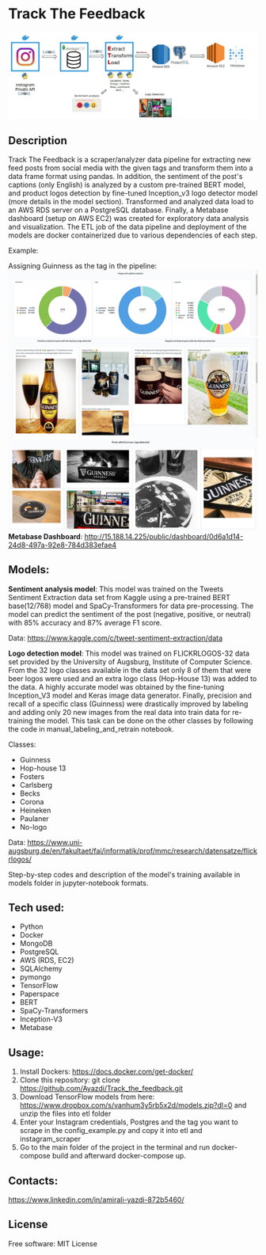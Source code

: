 # Track The Feedback
![Data Pipeline](/data_pipeline.jpg)
## Description
Track The Feedback is a scraper/analyzer data pipeline for extracting new feed posts from social media with the given tags and transform them into a data frame format using pandas. In addition, the sentiment of the post's captions (only English) is analyzed by a custom pre-trained BERT model, and product logos detection by fine-tuned Inception_v3 logo detector model (more details in the model section). Transformed and analyzed data load to an AWS RDS server on a PostgreSQL database. Finally, a Metabase dashboard (setup on AWS EC2) was created for exploratory data analysis and visualization. The ETL job of the data pipeline and deployment of the models are docker containerized due to various dependencies of each step.

Example:

Assigning Guinness as the tag in the pipeline:
![Image and caption analysis of the scraped data](/dashboard.png)
![Sentiment analyzed posts with Guinness logo detected](/sentiment_image.png)
![Other posts with Guinness logo detected in the images](/guinness_logos.png)
**Metabase Dashboard**: 	http://15.188.14.225/public/dashboard/0d6a1d14-24d8-497a-92e8-784d383efae4

## Models:
**Sentiment analysis model**: This model was trained on the Tweets Sentiment Extraction data set from Kaggle using a pre-trained BERT base(12/768) model and SpaCy-Transformers for data pre-processing. The model can predict the sentiment of the post (negative, positive, or neutral) with 85% accuracy and 87% average F1 score.

Data: https://www.kaggle.com/c/tweet-sentiment-extraction/data

**Logo detection model**: This model was trained on FLICKRLOGOS-32 data set provided by the University of Augsburg, Institute of Computer Science. From the 32 logo classes available in the data set only 8 of them that were beer logos were used and an extra logo class (Hop-House 13) was added to the data. A highly accurate model was obtained by the fine-tuning Inception_V3 model and Keras image data generator. Finally, precision and recall of a specific class (Guinness) were drastically improved by labeling and adding only 20 new images from the real data into train data for re-training the model. This task can be done on the other classes by following the code in manual_labeling_and_retrain notebook.

Classes:
 - Guinness
 - Hop-house 13
 - Fosters
 - Carlsberg
 - Becks
 - Corona
 - Heineken
 - Paulaner
 - No-logo

Data: https://www.uni-augsburg.de/en/fakultaet/fai/informatik/prof/mmc/research/datensatze/flickrlogos/

Step-by-step codes and description of the model's training available in models folder in jupyter-notebook formats.


## Tech used:
- Python
- Docker
- MongoDB
- PostgreSQL
- AWS (RDS, EC2)
- SQLAlchemy
- pymongo
- TensorFlow
- Paperspace
- BERT
- SpaCy-Transformers  
- Inception-V3
- Metabase


## Usage:
1. Install Dockers: https://docs.docker.com/get-docker/
2. Clone this repository: git clone https://github.com/Ayazdi/Track_the_feedback.git
3. Download TensorFlow models from here: https://www.dropbox.com/s/vanhum3y5rb5x2d/models.zip?dl=0
and unzip the files into etl folder
4. Enter your Instagram credentials, Postgres and the tag you want to scrape in the config_example.py and copy it into etl and instagram_scraper
5. Go to the main folder of the project in the terminal and run docker-compose build and afterward docker-compose up.

## Contacts:
https://www.linkedin.com/in/amirali-yazdi-872b5460/

## License
Free software: MIT License
